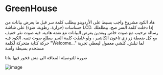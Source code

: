 # GreenHouse

هاد الكود مشروع واجب بسيط على الأردوينو بيطلب كلمة سر قبل ما يعرض بيانات من حساسات (حرارة، رطوبة، ضوء) على شاشة LCD. إذا دخلت كلمة السر صح، بيطلعلك رسالة ترحيب مع صوت خاص وبعدين يعرض البيانات مع نغمة هادية. فيه صوت نقر خفيف مع كل ضغطة زر زي تاعون الكاشير ، ولو غلطت كلمة السر بيطلع صوت تنبيه. الكود فيه حركة كتابة متحركة لكلمة "Welcome..." لما تبلش. كلشي معمول ليعطي تجربة مستخدم بسيطة وآمنة

صورة للتوصيلة المعاقة الي مش فخور فيها بتاتا

![image](https://github.com/user-attachments/assets/b492ddf1-4781-40fc-9662-655a06998f9e)
